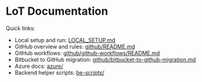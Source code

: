 # LoT Documentation

Quick links:

- Local setup and run: [LOCAL_SETUP.md](./LOCAL_SETUP.md)
- GitHub overview and rules: [github/README.md](./github/README.md)
- GitHub workflows: [github/github-workflows/README.md](./github/github-workflows/README.md)
- Bitbucket to GitHub migration: [github/bitbucket-to-github-migration.md](./github/bitbucket-to-github-migration.md)
- Azure docs: [azure/](./azure/)
- Backend helper scripts: [be-scripts/](./be-scripts/)